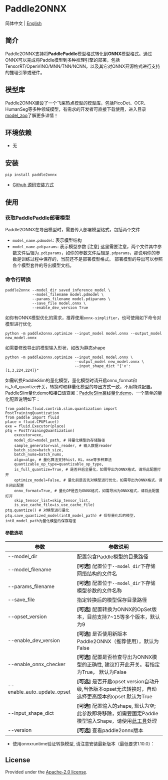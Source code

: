# Paddle2ONNX

简体中文 | [English](README_en.md)

## 简介

Paddle2ONNX支持将**PaddlePaddle**模型格式转化到**ONNX**模型格式。通过ONNX可以完成将Paddle模型到多种推理引擎的部署，包括TensorRT/OpenVINO/MNN/TNN/NCNN，以及其它对ONNX开源格式进行支持的推理引擎或硬件。

## 模型库
Paddle2ONNX建设了一个飞桨热点模型的模型库，包括PicoDet、OCR、HumanSeg等多种领域模型，有需求的开发者可直接下载使用，进入目录[model_zoo](./model_zoo)了解更多详情！

## 环境依赖

- 无

## 安装

```
pip install paddle2onnx
```

- [Github 源码安装方式](docs/zh/compile.md)

## 使用

### 获取PaddlePaddle部署模型

Paddle2ONNX在导出模型时，需要传入部署模型格式，包括两个文件  
- `model_name.pdmodel`: 表示模型结构  
- `model_name.pdiparams`: 表示模型参数
[注意] 这里需要注意，两个文件其中参数文件后辍为`.pdiparams`，如你的参数文件后辍是`.pdparams`，那说明你的参数是训练过程中保存的，当前还不是部署模型格式。 部署模型的导出可以参照各个模型套件的导出模型文档。


### 命令行转换

```
paddle2onnx --model_dir saved_inference_model \
            --model_filename model.pdmodel \
            --params_filename model.pdiparams \
            --save_file model.onnx \
            --enable_dev_version True
```
如你有ONNX模型优化的需求，推荐使用`onnx-simplifier`，也可使用如下命令对模型进行优化
```
python -m paddle2onnx.optimize --input_model model.onnx --output_model new_model.onnx
```
如需要修改导出的模型输入形状，如改为静态shape
```
python -m paddle2onnx.optimize --input_model model.onnx \
                               --output_model new_model.onnx \
                               --input_shape_dict "{'x':[1,3,224,224]}"
```
如需转换PaddleSlim的量化模型，量化模型时请开启onnx_format和is_full_quantize开关，转换时和非量化模型的导出方式一致，不用特殊配置。PaddleSlim量化demo和接口请查阅：[PaddleSlim离线量化demo](https://github.com/PaddlePaddle/PaddleSlim/tree/develop/demo/quant/quant_post)，一个简单的量化配置说明如下：
```
from paddle.fluid.contrib.slim.quantization import PostTrainingQuantization
from paddle import fluid
place = fluid.CPUPlace()
exe = fluid.Executor(place)
ptq = PostTrainingQuantization(
    executor=exe,
    model_dir=model_path, # 待量化模型的存储路径
    sample_generator=val_reader, # 输入数据reader
    batch_size=batch_size,
    batch_nums=batch_nums,
    algo=algo, # 量化算法支持hist，KL，mse等多种算法
    quantizable_op_type=quantizable_op_type,
    is_full_quantize=True, # 是否开启全量化，如需导出为ONNX格式，请将此配置打开
    optimize_model=False, # 量化前是否先对模型进行优化，如需导出为ONNX格式，请关闭此配置
    onnx_format=True, # 量化OP是否为ONNX格式，如需导出为ONNX格式，请将此配置打开
    skip_tensor_list=skip_tensor_list,
    is_use_cache_file=is_use_cache_file)
ptq.quantize() # 对模型进行量化
ptq.save_quantized_model(int8_model_path) # 保存量化后的模型，int8_model_path为量化模型的保存路径
```

#### 参数选项
| 参数 |参数说明 |
|----------|--------------|
|--model_dir | 配置包含Paddle模型的目录路径|
|--model_filename |**[可选]** 配置位于`--model_dir`下存储网络结构的文件名|
|--params_filename |**[可选]** 配置位于`--model_dir`下存储模型参数的文件名称|
|--save_file | 指定转换后的模型保存目录路径 |
|--opset_version | **[可选]** 配置转换为ONNX的OpSet版本，目前支持7~15等多个版本，默认为9 |
|--enable_dev_version | **[可选]** 是否使用新版本Paddle2ONNX（推荐使用），默认为False |
|--enable_onnx_checker| **[可选]**  配置是否检查导出为ONNX模型的正确性, 建议打开此开关。若指定为True， 默认为False|
|--enable_auto_update_opset| **[可选]**  是否开启opset version自动升级,当低版本opset无法转换时，自动选择更高版本的opset 默认为True|
|--input_shape_dict| **[可选]**  配置输入的shape, 默认为空; 此参数即将移除，如需要固定Paddle模型输入Shape，请使用[此工具](https://github.com/jiangjiajun/PaddleUtils/tree/main/paddle)处理|
|--version |**[可选]** 查看paddle2onnx版本 |

- 使用onnxruntime验证转换模型, 请注意安装最新版本（最低要求1.10.0）：

## License
Provided under the [Apache-2.0 license](https://github.com/PaddlePaddle/paddle-onnx/blob/develop/LICENSE).
